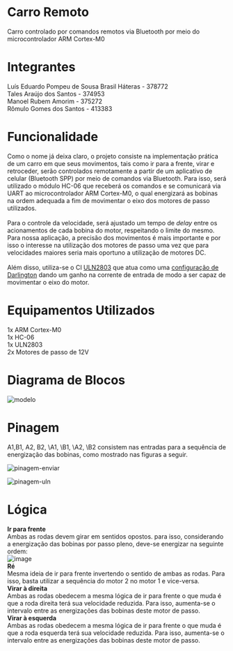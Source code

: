 # Carro Remoto
Carro controlado por comandos remotos via Bluetooth por meio do microcontrolador ARM Cortex-M0

# Integrantes
Luís Eduardo Pompeu de Sousa Brasil Háteras - 378772 \
Tales Araújo dos Santos - 374953 \
Manoel Rubem Amorim - 375272 \
Rômulo Gomes dos Santos - 413383

# Funcionalidade
Como o nome já deixa claro, o projeto consiste na implementação prática de um carro em que seus movimentos, tais como ir para a frente, virar e retroceder, serão controlados remotamente a partir de um aplicativo de celular (Bluetooth SPP) por meio de comandos via Bluetooth. Para isso, será utilizado o módulo HC-06 que receberá os comandos e se comunicará via UART ao microcontrolador ARM Cortex-M0, o qual energizará as bobinas na ordem adequada a fim de movimentar o eixo dos motores de passo utilizados. \
\
Para o controle da velocidade, será ajustado um tempo de *delay* entre os acionamentos de cada bobina do motor, respeitando o limite do mesmo. Para nossa aplicação, a precisão dos movimentos é mais importante e por isso o interesse na utilização dos motores de passo uma vez que para velocidades maiores seria mais oportuno a utilização de motores DC. \
\
Além disso, utiliza-se o CI [ULN2803](http://www.ti.com/lit/ds/symlink/uln2803a.pdf) que atua como uma [configuração de Darlington](https://en.wikipedia.org/wiki/Darlington_transistor) dando um ganho na corrente de entrada de modo a ser capaz de movimentar o eixo do motor. 

# Equipamentos Utilizados
1x ARM Cortex-M0 \
1x HC-06 \
1x ULN2803 \
2x Motores de passo de 12V

# Diagrama de Blocos
![modelo](https://user-images.githubusercontent.com/56649205/67427909-7311ac80-f5b3-11e9-8e2c-abb0defb1b24.png)

# Pinagem
A1,B1, A2, B2, \A1, \B1, \A2, \B2 consistem nas entradas para a sequência de energização das bobinas, como mostrado nas figuras a seguir.

![pinagem-enviar](https://user-images.githubusercontent.com/56649205/67429677-0ac4ca00-f5b7-11e9-8249-ad337fdbcdf3.jpg)

![pinagem-uln](https://user-images.githubusercontent.com/56649205/67430034-cbe34400-f5b7-11e9-9ed2-30522354549f.PNG)

# Lógica
**Ir para frente**\
Ambas as rodas devem girar em sentidos opostos. para isso, considerando a energização das bobinas por passo pleno, deve-se energizar na seguinte ordem:\
![image](https://user-images.githubusercontent.com/56649205/67430929-a22b1c80-f5b9-11e9-957c-3aa91bd2f138.png)
\
**Ré**\
Mesma ideia de ir para frente invertendo o sentido de ambas as rodas. Para isso, basta utilizar a sequência do motor 2 no motor 1 e vice-versa. \
**Virar à direita**\
Ambas as rodas obedecem a mesma lógica de ir para frente o que muda é que a roda direita terá sua velocidade reduzida. Para isso, aumenta-se o intervalo entre as energizações das bobinas deste motor de passo. \
**Virar à esquerda**\
Ambas as rodas obedecem a mesma lógica de ir para frente o que muda é que a roda esquerda terá sua velocidade reduzida. Para isso, aumenta-se o intervalo entre as energizações das bobinas deste motor de passo.
